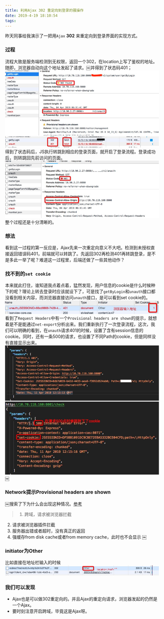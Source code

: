 ```yaml
---
title: 利用Ajax 302 重定向到登录的骚操作
date: 2019-4-19 18:10:54
tags:
---
```

昨天同事给我演示了一把用`Ajax` **302** 来重定向到登录界面的实现方式。
<!--more-->

### 过程

流程大致是服务端检测到无权限，返回一个302，在location上写了鉴权的地址。随即，浏览器自动向这个地址发起了请求。￼并得到了状态码401；
![](/post-images/ajax-302-1.png)
![](/post-images/ajax-302-2.png)
得到了状态码后，JS执行转跳到相应的登录页面，就开启了登录流程。登录成功后，则转跳回先前访问的页面。
![](/post-images/ajax-302-3.png)
整个过程还是十分清晰的。

### 想法
看到这一过程的第一反应是，Ajax先来一次重定向意义不大吧。检测到未授权直接返回错误码401，前端就可以转跳了。先返回302再检测401再转跳登录，是不是多此一举了呢？难道这一过程里，后端还做了一些其他动作？

### 找不到的`set cookie`
本来就此打住，谁知道我点着点着，猛然发现，用户信息的cookie是什么时候种下的呢？理论上转去登录时应该就设下了，可是找了`getByLogin`和`unauth`接口都没看到相关内容，而浏览器直接访问`unauth`接口，是可以看到set cookie的。
![](/post-images/ajax-302-4.png)
看到了`Request Headers`中有一个`Provisional headers are shown`的提示，就想着是不是能通过`net-export`分析出来。我们重新执行了一次登录流程，这次，我们可以明确的看到，在`unauth`请求401的时候，设置了含有session信息的cookie。同时，还有一条500的请求，也设置了不同Path的cookie，但是同样没有直接显示出来。
![](/post-images/ajax-302-5.png)
![](/post-images/ajax-302-7.png)
￼
### Network提示Provisional headers are shown
￼搜索了下为什么会出现这种情况。[参考](https://www.cnblogs.com/pqjwyn/p/10042492.html)

>1. 跨域，请求被浏览器拦截
2. 请求被浏览器插件拦截
3. 服务器出错或者超时，没有真正的返回
4. 强缓存from disk cache或者from memory cache，此时也不会显示
￼
### initiator为Other
比如直接在地址栏输入的时候
![](/post-images/ajax-302-6.png)

### 我们可以发现
* Ajax也是可以做302重定向的。并且Ajax的重定向请求，浏览器发起的仍然是一个Ajax。
* 要时刻注意开启跨域，毕竟这是Ajax呀。
